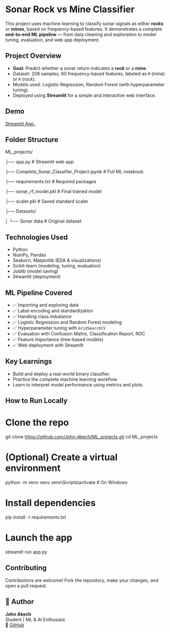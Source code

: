 #  Sonar Rock vs Mine Classifier

This project uses machine learning to classify sonar signals as either **rocks** or **mines**, based on frequency-based features. It demonstrates a complete **end-to-end ML pipeline** — from data cleaning and exploration to model tuning, evaluation, and web app deployment.



##  Project Overview

-  **Goal:** Predict whether a sonar return indicates a **rock** or a **mine**.
-  Dataset: 208 samples, 60 frequency-based features, labeled as `M` (mine) or `R` (rock).
-  Models used: Logistic Regression, Random Forest (with hyperparameter tuning).
-  Deployed using **Streamlit** for a simple and interactive web interface.


##  Demo

 [Streamlit App](https://mlprojectsgit-p2cazmzdyupyrdbx2brfgz.streamlit.app/)_


##  Folder Structure

ML_projects/

├── app.py                         # Streamlit web app

├── Complete_Sonar_Classifier_Project.ipynb  # Full ML notebook

├── requirements.txt              # Required packages

├── sonar_rf_model.pkl            # Final trained model

├── scaler.pkl                    # Saved standard scaler

├── Datasets/

│   └── Sonar data                # Original dataset


##  Technologies Used

- Python
- NumPy, Pandas
- Seaborn, Matplotlib (EDA & visualizations)
- Scikit-learn (modeling, tuning, evaluation)
- Joblib (model saving)
- Streamlit (deployment)


##  ML Pipeline Covered

- ✅ Importing and exploring data  
- ✅ Label encoding and standardization  
- ✅ Handling class imbalance  
- ✅ Logistic Regression and Random Forest modeling  
- ✅ Hyperparameter tuning with `GridSearchCV`  
- ✅ Evaluation with Confusion Matrix, Classification Report, ROC  
- ✅ Feature Importance (tree-based models)  
- ✅ Web deployment with Streamlit


##  Key Learnings

- Build and deploy a real-world binary classifier.
- Practice the complete machine learning workflow.
- Learn to interpret model performance using metrics and plots.


## How to Run Locally

# Clone the repo
git clone https://github.com/John-Akech/ML_projects.git
cd ML_projects

# (Optional) Create a virtual environment
python -m venv venv
venv\Scripts\activate  # On Windows

# Install dependencies
pip install -r requirements.txt

# Launch the app
streamlit run app.py


##  Contributing

Contributions are welcome! Fork the repository, make your changes, and open a pull request.


## 👤 Author

**John Akech**  
Student | ML & AI Enthusiast  
🔗 [GitHub](https://github.com/John-Akech)
